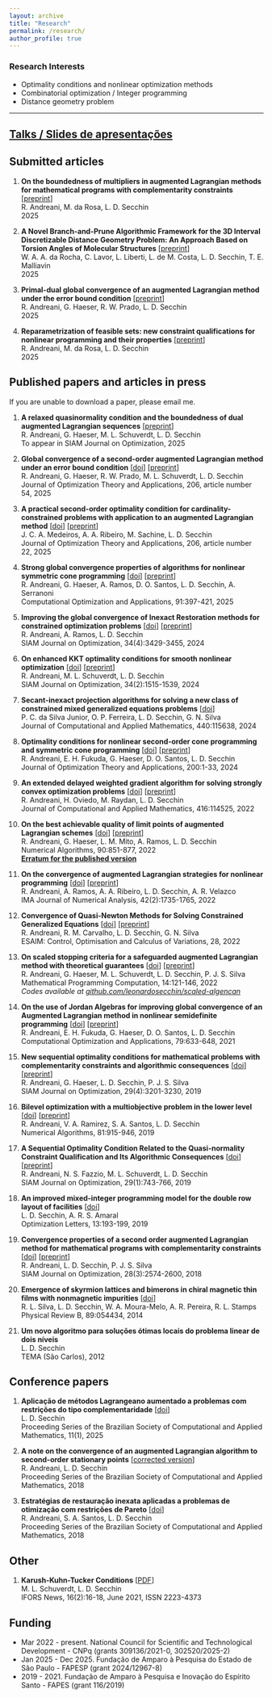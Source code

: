 ```yaml
---
layout: archive
title: "Research"
permalink: /research/
author_profile: true
---
```


### Research Interests

- Optimality conditions and nonlinear optimization methods
- Combinatorial optimization / Integer programming
- Distance geometry problem

------

## [Talks / Slides de apresentações](/talks/)


## Submitted articles

1. **On the boundedness of multipliers in augmented Lagrangian methods for mathematical programs with complementarity constraints** [[preprint](https://optimization-online.org/?p=31446)]  
   R. Andreani, M. da Rosa, L. D. Secchin  
   2025

1. **A Novel Branch-and-Prune Algorithmic Framework for the 3D Interval Discretizable Distance Geometry Problem: An Approach Based on Torsion Angles of Molecular Structures** [[preprint](https://arxiv.org/abs/2508.09143)]  
   W. A. A. da Rocha, C. Lavor, L. Liberti, L. de M. Costa, L. D. Secchin, T. E. Malliavin  
   2025

1. **Primal-dual global convergence of an augmented Lagrangian method under the error bound condition** [[preprint](https://optimization-online.org/?p=31199)]  
   R. Andreani, G. Haeser, R. W. Prado, L. D. Secchin  
   2025

1. **Reparametrization of feasible sets: new constraint qualifications for nonlinear programming and their properties** [[preprint](https://optimization-online.org/?p=28999)]  
   R. Andreani, M. da Rosa, L. D. Secchin  
   2025


## Published papers and articles in press

If you are unable to download a paper, please email me.

1. **A relaxed quasinormality condition and the boundedness of dual augmented Lagrangian sequences** [[preprint](https://optimization-online.org/?p=25207)]  
   R. Andreani, G. Haeser, M. L. Schuverdt, L. D. Secchin  
   To appear in SIAM Journal on Optimization, 2025

1. **Global convergence of a second-order augmented Lagrangian method under an error bound condition** [[doi](https://doi.org/10.1007/s10957-025-02731-3)] [[preprint](https://optimization-online.org/?p=27600)]  
   R. Andreani, G. Haeser, R. W. Prado, M. L. Schuverdt, L. D. Secchin  
   Journal of Optimization Theory and Applications, 206, article number 54, 2025

1. **A practical second-order optimality condition for cardinality-constrained problems with application to an augmented Lagrangian method** [[doi](https://doi.org/10.1007/s10957-025-02705-5)] [[preprint](http://www.optimization-online.org/DB_HTML/2022/04/8880.html)]  
   J. C. A. Medeiros, A. A. Ribeiro, M. Sachine, L. D. Secchin  
   Journal of Optimization Theory and Applications, 206, article number 22, 2025

1. **Strong global convergence properties of algorithms for nonlinear symmetric cone programming** [[doi](https://doi.org/10.1007/s10589-024-00642-z)] [[preprint](https://optimization-online.org/?p=25213)]  
   R. Andreani, G. Haeser, A. Ramos, D. O. Santos, L. D. Secchin, A. Serranoni  
   Computational Optimization and Applications, 91:397-421, 2025

1. **Improving the global convergence of Inexact Restoration methods for constrained optimization problems** [[doi](https://doi.org/10.1137/22M1493811)] [[preprint](http://www.optimization-online.org/DB_HTML/2022/03/8851.html)]  
   R. Andreani, A. Ramos, L. D. Secchin  
   SIAM Journal on Optimization, 34(4):3429-3455, 2024

1. **On enhanced KKT optimality conditions for smooth nonlinear optimization** [[doi](https://doi.org/10.1137/22M1539678)] [[preprint](https://optimization-online.org/?p=21206)]  
   R. Andreani, M. L. Schuverdt, L. D. Secchin  
   SIAM Journal on Optimization, 34(2):1515-1539, 2024

1. **Secant-inexact projection algorithms for solving a new class of constrained mixed generalized equations problems** [[doi](https://doi.org/10.1016/j.cam.2023.115638)]  
   P. C. da Silva Junior, O. P. Ferreira, L. D. Secchin, G. N. Silva  
   Journal of Computational and Applied Mathematics, 440:115638, 2024

1. **Optimality conditions for nonlinear second-order cone programming and symmetric cone programming** [[doi](https://doi.org/10.1007/s10957-023-02338-6)] [[preprint](http://www.optimization-online.org/DB_HTML/2019/10/7436.html)]  
   R. Andreani, E. H. Fukuda, G. Haeser, D. O. Santos, L. D. Secchin  
   Journal of Optimization Theory and Applications, 200:1-33, 2024

1. **An extended delayed weighted gradient algorithm for solving strongly convex optimization problems** [[doi](https://doi.org/10.1016/j.cam.2022.114525)] [[preprint](http://www.optimization-online.org/DB_HTML/2021/09/8591.html)]  
   R. Andreani, H. Oviedo, M. Raydan, L. D. Secchin  
   Journal of Computational and Applied Mathematics, 416:114525, 2022

1. **On the best achievable quality of limit points of augmented Lagrangian schemes** [[doi](https://doi.org/10.1007/s11075-021-01212-8)] [[preprint](http://www.optimization-online.org/DB_HTML/2020/07/7929.html)]  
   R. Andreani, G. Haeser, L. M. Mito, A. Ramos, L. D. Secchin  
   Numerical Algorithms, 90:851-877, 2022  
   [**Erratum for the published version**](https://doi.org/10.1007/s11075-021-01241-3)

1. **On the convergence of augmented Lagrangian strategies for nonlinear programming** [[doi](https://doi.org/10.1093/imanum/drab021)] [[preprint](http://www.optimization-online.org/DB_HTML/2020/03/7701.html)]  
   R. Andreani, A. Ramos, A. A. Ribeiro, L. D. Secchin, A. R. Velazco  
   IMA Journal of Numerical Analysis, 42(2):1735-1765, 2022

1. **Convergence of Quasi-Newton Methods for Solving Constrained Generalized Equations** [[doi](https://doi.org/10.1051/cocv/2022026)] [[preprint](http://www.optimization-online.org/DB_HTML/2021/05/8400.html)]  
   R. Andreani, R. M. Carvalho, L. D. Secchin, G. N. Silva  
   ESAIM: Control, Optimisation and Calculus of Variations, 28, 2022

1. **On scaled stopping criteria for a safeguarded augmented Lagrangian method with theoretical guarantees** [[doi](https://doi.org/10.1007/s12532-021-00207-9)] [[preprint](http://www.optimization-online.org/DB_HTML/2020/08/7985.html)]  
   R. Andreani, G. Haeser, M. L. Schuverdt, L. D. Secchin, P. J. S. Silva  
   Mathematical Programming Computation, 14:121-146, 2022  
   *Codes available at [github.com/leonardosecchin/scaled-algencan](https://github.com/leonardosecchin/scaled-algencan)*

1. **On the use of Jordan Algebras for improving global convergence of an Augmented Lagrangian method in nonlinear semidefinite programming** [[doi](https://doi.org/10.1007/s10589-021-00281-8)] [[preprint](http://www.optimization-online.org/DB_HTML/2020/05/7787.html)]  
   R. Andreani, E. H. Fukuda, G. Haeser, D. O. Santos, L. D. Secchin  
   Computational Optimization and Applications, 79:633-648, 2021

1. **New sequential optimality conditions for mathematical problems with complementarity constraints and algorithmic consequences** [[doi](https://doi.org/10.1137/18M121040X)] [[preprint](http://www.optimization-online.org/DB_HTML/2018/06/6678.html)]  
   R. Andreani, G. Haeser, L. D. Secchin, P. J. S. Silva  
   SIAM Journal on Optimization, 29(4):3201-3230, 2019

1. **Bilevel optimization with a multiobjective problem in the lower level** [[doi](https://doi.org/10.1007/s11075-018-0576-1)] [[preprint](http://www.optimization-online.org/DB_HTML/2017/04/5963.html)]  
   R. Andreani, V. A. Ramirez, S. A. Santos, L. D. Secchin  
   Numerical Algorithms, 81:915-946, 2019

1. **A Sequential Optimality Condition Related to the Quasi-normality Constraint Qualification and Its Algorithmic Consequences** [[doi](https://doi.org/10.1137/17M1147330)] [[preprint](http://www.optimization-online.org/DB_HTML/2017/09/6194.html)]  
   R. Andreani, N. S. Fazzio, M. L. Schuverdt, L. D. Secchin  
   SIAM Journal on Optimization, 29(1):743-766, 2019

1. **An improved mixed-integer programming model for the double row layout of facilities** [[doi](https://doi.org/10.1007/s11590-018-1263-9)]  
   L. D. Secchin, A. R. S. Amaral  
   Optimization Letters, 13:193-199, 2019

1. **Convergence properties of a second order augmented Lagrangian method for mathematical programs with complementarity constraints** [[doi](https://doi.org/10.1137/17M1125698)] [[preprint](http://www.optimization-online.org/DB_HTML/2017/04/5948.html)]  
   R. Andreani, L. D. Secchin, P. J. S. Silva  
   SIAM Journal on Optimization, 28(3):2574-2600, 2018

1. **Emergence of skyrmion lattices and bimerons in chiral magnetic thin films with nonmagnetic impurities** [[doi](https://journals.aps.org/prb/abstract/10.1103/PhysRevB.89.054434)]  
   R. L. Silva, L. D. Secchin, W. A. Moura-Melo, A. R. Pereira, R. L. Stamps  
   Physical Review B, 89:054434, 2014

1. **Um novo algoritmo para soluções ótimas locais do problema linear de dois níveis**  
   L. D. Secchin  
   TEMA (São Carlos), 2012


## Conference papers

1. **Aplicação de métodos Lagrangeano aumentado a problemas com restrições do tipo complementaridade** [[doi](http://dx.doi.org/10.5540/03.2025.011.01.0351)]  
   L. D. Secchin  
   Proceeding Series of the Brazilian Society of Computational and Applied Mathematics, 11(1), 2025

1. **A note on the convergence of an augmented Lagrangian algorithm to second-order stationary points** [[corrected version](https://www.researchgate.net/profile/Leonardo_Secchin/publication/323178751_A_note_on_the_convergence_of_an_augmented_Lagrangian_algorithm_to_second-order_stationary_points/links/5a84c0b6aca272c99ac388d8/A-note-on-the-convergence-of-an-augmented-Lagrangian-algorithm-to-second-order-stationary-points.pdf)]  
   R. Andreani, L. D. Secchin  
   Proceeding Series of the Brazilian Society of Computational and Applied Mathematics, 2018

1. **Estratégias de restauração inexata aplicadas a problemas de otimização com restrições de Pareto** [[doi](https://doi.org/10.5540/03.2018.006.01.0359)]  
   R. Andreani, S. A. Santos, L. D. Secchin  
   Proceeding Series of the Brazilian Society of Computational and Applied Mathematics, 2018


## Other

1. **Karush-Kuhn-Tucker Conditions** [[PDF](/files/kkt_ifors.pdf)]  
   M. L. Schuverdt, L. D. Secchin  
   IFORS News, 16(2):16-18, June 2021, ISSN 2223-4373


## Funding

- Mar 2022 - present. National Council for Scientific and Technological Development - CNPq (grants 309136/2021-0, 302520/2025-2)
- Jan 2025 - Dec 2025. Fundação de Amparo à Pesquisa do Estado de São Paulo - FAPESP (grant 2024/12967-8)
- 2019 - 2021. Fundação de Amparo à Pesquisa e Inovação do Espírito Santo - FAPES (grant 116/2019)
